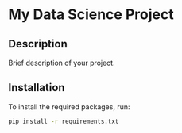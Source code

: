 # My Data Science Project

## Description

Brief description of your project.

## Installation

To install the required packages, run:

```sh
pip install -r requirements.txt
```

